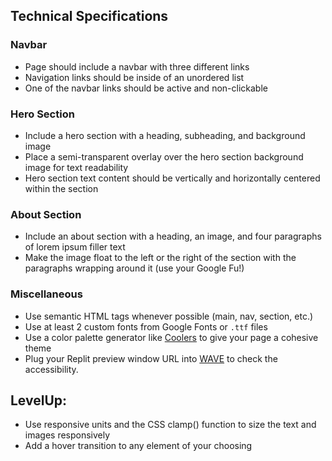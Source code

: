 ## Technical Specifications 

### Navbar
- Page should include a navbar with three different links
- Navigation links should be inside of an unordered list
- One of the navbar links should be active and non-clickable

### Hero Section
- Include a hero section with a heading, subheading, and background image
- Place a semi-transparent overlay over the hero section background image for text readability
- Hero section text content should be vertically and horizontally centered within the section

### About Section
- Include an about section with a heading, an image, and four paragraphs of lorem ipsum filler text
- Make the image float to the left or the right of the section with the paragraphs wrapping around it (use your Google Fu!)

### Miscellaneous
- Use semantic HTML tags whenever possible (main, nav, section, etc.)
- Use at least 2 custom fonts from Google Fonts or `.ttf` files
- Use a color palette generator like [Coolers](https://coolors.co/) to give your page a cohesive theme 
- Plug your Replit preview window URL into [WAVE](https://wave.webaim.org/) to check the accessibility.

## LevelUp: 
- Use responsive units and the CSS clamp() function to size the text and images responsively
- Add a hover transition to any element of your choosing